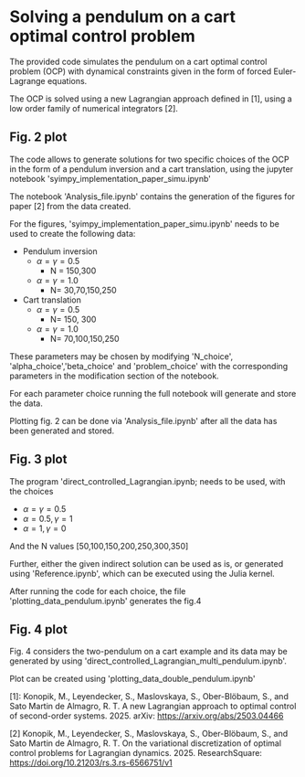 # Solving a pendulum on a cart optimal control problem


The provided code simulates the pendulum on a cart optimal control problem (OCP) with dynamical constraints given in the form of forced Euler-Lagrange equations.

The OCP is solved using a new Lagrangian approach defined in [1], using a low order family of numerical integrators [2].

## Fig. 2 plot
The code allows to generate solutions for two specific choices of the OCP in the form of a pendulum inversion and a cart translation, using the jupyter notebook 'syimpy_implementation_paper_simu.ipynb'

The notebook 'Analysis_file.ipynb' contains the generation of the figures for paper [2] from the data created.

For the figures, 'syimpy_implementation_paper_simu.ipynb' needs to be used to create the following data:
 - Pendulum inversion
   - $\alpha=\gamma=0.5$
      - N = 150,300
   - $\alpha=\gamma = 1.0$
      - N= 30,70,150,250
 - Cart translation
   - $\alpha=\gamma=0.5$
      - N= 150, 300
   - $\alpha=\gamma=1.0$
      - N= 70,100,150,250

These parameters may be chosen by modifying 'N_choice', 'alpha_choice','beta_choice' and 'problem_choice' with the corresponding parameters in the modification section of the notebook.

For each parameter choice running the full notebook will generate and store the data.

Plotting fig. 2 can be done via 'Analysis_file.ipynb' after all the data has been generated and stored.



## Fig. 3 plot
The program 'direct_controlled_Lagrangian.ipynb; needs to be used, with the choices
- $\alpha=\gamma=0.5$
- $\alpha=0.5, \gamma=1$
- $\alpha=1, \gamma=0$

And the N values [50,100,150,200,250,300,350]

Further, either the given indirect solution can be used as is, or generated using 'Reference.ipynb', which can be executed using the Julia kernel.

After running the code for each choice, the file 'plotting_data_pendulum.ipynb' generates the fig.4

## Fig. 4 plot
Fig. 4 considers the two-pendulum on a cart example and its data may be generated by using
'direct_controlled_Lagrangian_multi_pendulum.ipynb'.

Plot can be created using 'plotting_data_double_pendulum.ipynb'







[1]: Konopik, M., Leyendecker, S., Maslovskaya, S., Ober-Blöbaum, S., and Sato Martin de Almagro, R. T.  A new Lagrangian approach to optimal control of second-order systems. 2025. arXiv: https://arxiv.org/abs/2503.04466

[2] Konopik, M., Leyendecker, S., Maslovskaya, S., Ober-Blöbaum, S., and Sato Martin de Almagro, R. T. On the variational discretization of optimal control problems for Lagrangian dynamics. 2025. ResearchSquare:  https://doi.org/10.21203/rs.3.rs-6566751/v1

